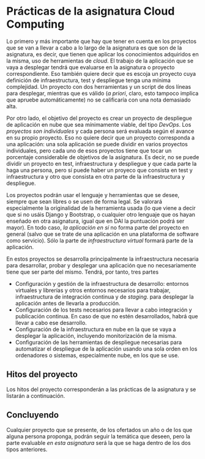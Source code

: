# Prácticas de la asignatura Cloud Computing

Lo primero y más importante que hay que tener en cuenta en los
proyectos que se van a llevar a cabo a lo largo de la asignatura es
que son de la asignatura, es decir, que tienen que aplicar los
conocimientos adquiridos en la misma, uso de herramientas de
*cloud*. El trabajo de la aplicación que se vaya a desplegar tendrá
que evaluarse en la asignatura o proyecto correspondiente. Eso también
quiere decir que es escoja un proyecto cuya definición de
infraestructura, test y despliegue tenga una mínima complejidad. Un
proyecto con dos herramientas y un script de dos líneas para
desplegar, mientras que es válido (*a priori*, claro, esto tampoco
implica que apruebe automáticamente) no se calificaría con una nota
demasiado alta. 

Por otro lado, el
objetivo del proyecto es crear un proyecto de despliegue de aplicación
en nube que sea mínimamente viable, del tipo *DevOps*. Los *proyectos son individuales* y cada persona será
evaluada según el avance en su propio proyecto. Eso no quiere decir
que un proyecto corresponda a una aplicación: una sola aplicación se
puede dividir en varios proyectos individuales, pero cada uno de esos
proyectos tiene que tocar un porcentaje considerable de objetivos de
la asignatura. Es decir, no se puede dividir un proyecto en test,
infraestructura y despliegue y que cada parte la haga una persona,
pero sí puede haber un proyeco que consista en test y infraestructura
y otro que consista en otra parte de la infraestructura y despliegue. 

Los proyectos podrán usar el lenguaje y herramientas que se desee,
siempre que sean libres o se usen de forma legal. Se valorará
especialmente la originalidad de la herramienta usada (lo que viene a
decir que si no usáis Django y Bootstrap, o cualquier otro lenguaje
que os hayan enseñado en otra asignatura, igual que en DAI la
puntuación podrá ser mayor). En todo caso, *la aplicación en sí* no
forma parte del proyecto en general (salvo que se trate de una
aplicación en una plataforma de software como servicio). Sólo la parte
de *infraestructura virtual* formará parte de la aplicación.

En estos proyectos se desarrolla principalmente la infraestructura
necesaria para desarrollar, probar y desplegar una aplicación que no
necesariamente tiene que ser parte del mismo. Tendrá, por tanto, tres
partes 

* Configuración y gestión de la infraestructura de desarrollo:
  entornos virtuales y librerías y otros entornos necesarios para
  trabajar, infraestructura de integración continua y de *staging*.
  para desplegar la aplicación antes de llevarla a producción. 
* Configuración de los tests necesarios para llevar a cabo integración
  y publicación continua. En caso de que no estén desarrollados, habrá
  que llevar a cabo ese desarrollo.
* Configuración de la infraestructura en nube en la que se vaya a
  desplegar la aplicación, incluyendo monitorización de la misma.
* Configuración de las herramientas de despliegue necesarias para
  automatizar el despliegue de la aplicación usando una sola orden en
  los ordenadores o sistemas, especialmente nube, en los que se use.

## Hitos del proyecto

Los hitos del proyecto corresponderán a las prácticas de la asignatura
y se listarán a continuación. 

## Concluyendo

Cualquier proyecto que se presente, de los ofertados un año o de los
que alguna persona proponga, podrán seguir la temática que deseen,
pero la parte evaluable *en esta asignatura* será la que se haga
dentro de los dos tipos anteriores.
